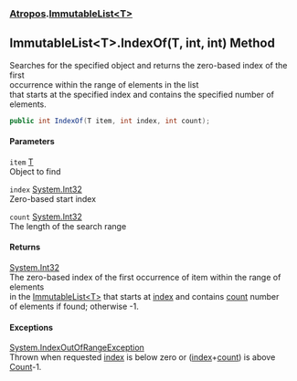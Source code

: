 ### [Atropos](./Atropos.md 'Atropos').[ImmutableList&lt;T&gt;](./ImmutableList-T-.md 'Atropos.ImmutableList&lt;T&gt;')
## ImmutableList&lt;T&gt;.IndexOf(T, int, int) Method
Searches for the specified object and returns the zero-based index of the first   
occurrence within the range of elements in the list  
that starts at the specified index and contains the specified number of elements.  
```csharp
public int IndexOf(T item, int index, int count);
```
#### Parameters
<a name='Atropos-ImmutableList-T--IndexOf(T_int_int)-item'></a>
`item` [T](./ImmutableList-T-.md#Atropos-ImmutableList-T--T 'Atropos.ImmutableList&lt;T&gt;.T')  
Object to find  
  
<a name='Atropos-ImmutableList-T--IndexOf(T_int_int)-index'></a>
`index` [System.Int32](https://docs.microsoft.com/en-us/dotnet/api/System.Int32 'System.Int32')  
Zero-based start index  
  
<a name='Atropos-ImmutableList-T--IndexOf(T_int_int)-count'></a>
`count` [System.Int32](https://docs.microsoft.com/en-us/dotnet/api/System.Int32 'System.Int32')  
The length of the search range  
  
#### Returns
[System.Int32](https://docs.microsoft.com/en-us/dotnet/api/System.Int32 'System.Int32')  
The zero-based index of the first occurrence of item within the range of elements  
            in the [ImmutableList&lt;T&gt;](./ImmutableList-T-.md 'Atropos.ImmutableList&lt;T&gt;') that starts at [index](#Atropos-ImmutableList-T--IndexOf(T_int_int)-index 'Atropos.ImmutableList&lt;T&gt;.IndexOf(T, int, int).index') and contains [count](#Atropos-ImmutableList-T--IndexOf(T_int_int)-count 'Atropos.ImmutableList&lt;T&gt;.IndexOf(T, int, int).count') number   
            of elements if found; otherwise -1.  
#### Exceptions
[System.IndexOutOfRangeException](https://docs.microsoft.com/en-us/dotnet/api/System.IndexOutOfRangeException 'System.IndexOutOfRangeException')  
Thrown when requested [index](#Atropos-ImmutableList-T--IndexOf(T_int_int)-index 'Atropos.ImmutableList&lt;T&gt;.IndexOf(T, int, int).index') is below zero or ([index](#Atropos-ImmutableList-T--IndexOf(T_int_int)-index 'Atropos.ImmutableList&lt;T&gt;.IndexOf(T, int, int).index')+[count](#Atropos-ImmutableList-T--IndexOf(T_int_int)-count 'Atropos.ImmutableList&lt;T&gt;.IndexOf(T, int, int).count')) is above [Count](./ImmutableList-T--Count.md 'Atropos.ImmutableList&lt;T&gt;.Count')-1.  
